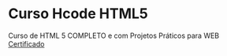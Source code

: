 # Curso Hcode HTML5
Curso de HTML 5 COMPLETO e com Projetos Práticos para WEB  
[Certificado](https://www.udemy.com/certificate/UC-8a360b17-49d3-4e29-8863-e086c4b5652f/)
